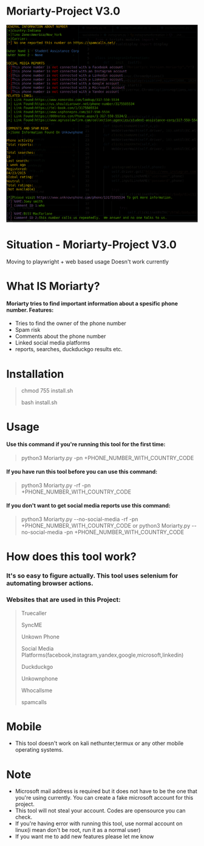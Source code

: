 # Moriarty-Project V3.0
![](images/3.png)

# Situation - Moriarty-Project V3.0
Moving to playwright + web based usage
Doesn't work currently

# What IS Moriarty?
#### Moriarty tries to find important information about a spesific phone number. Features:
- Tries to find the owner of the phone number
- Spam risk
- Comments about the phone number
- Linked social media platforms
- reports, searches, duckduckgo results etc.

# Installation
> chmod 755 install.sh
> 
> bash install.sh

# Usage
#### Use this command if you're running this tool for the first time:
> python3 Moriarty.py -pn +PHONE_NUMBER_WITH_COUNTRY_CODE
#### If you have run this tool before you can use this command:
> python3 Moriarty.py -rf -pn +PHONE_NUMBER_WITH_COUNTRY_CODE
#### If you don't want to get social media reports use this command:
> python3 Moriarty.py --no-social-media -rf -pn +PHONE_NUMBER_WITH_COUNTRY_CODE
> or
> python3 Moriarty.py --no-social-media -pn +PHONE_NUMBER_WITH_COUNTRY_CODE

# How does this tool work?
### It's so easy to figure actually. This tool uses selenium for automating browser actions.
### Websites that are used in this Project:
> Truecaller
> 
> SyncME
> 
> Unkown Phone
> 
> Social Media Platforms(facebook,instagram,yandex,google,microsoft,linkedin)
> 
> Duckduckgo
> 
> Unkownphone
> 
> Whocallsme
> 
> spamcalls
> 

# Mobile
* This tool doesn't work on kali nethunter,termux or any other mobile operating systems.

# Note
* Microsoft mail address is required but it does not have to be the one that you're using currently. You can create a fake microsoft account for this project.
* This tool will not steal your account. Codes are opensource you can check.
* If you're having error with running this tool, use normal account on linux(i mean don't be root, run it as a normal user)
* If you want me to add new features please let me know


